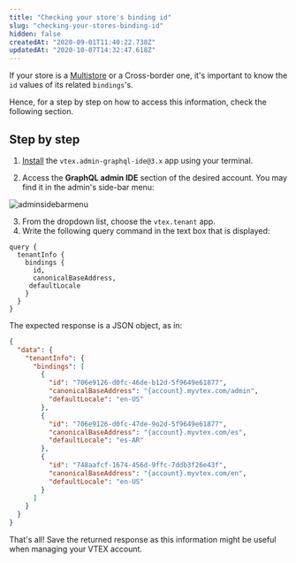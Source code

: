 ```yaml
---
title: "Checking your store's binding id"
slug: "checking-your-stores-binding-id"
hidden: false
createdAt: "2020-09-01T11:40:22.738Z"
updatedAt: "2020-10-07T14:32:47.618Z"
---
```


If your store is a [Multistore](https://help.vtex.com/en/tutorial/creating-multi-store-multi-domain--tutorials_510?locale=en) or a Cross-border one, it's important to know the `id` values of its related `bindings`'s.

Hence, for a step by step on how to access this information, check the following section.

## Step by step

1. [Install](https://vtex.io/docs/recipes/store/installing-an-app) the `vtex.admin-graphql-ide@3.x` app using your terminal.

2. Access the **GraphQL admin IDE** section of the desired account. You may find it in the admin's side-bar menu:

![adminsidebarmenu](https://cdn.jsdelivr.net/gh/vtexdocs/dev-portal-content@main/images/checking-your-stores-binding-id-0.png)

3. From the dropdown list, choose the `vtex.tenant` app.
4. Write the following query command in the text box that is displayed:

```gql
query {
  tenantInfo {
    bindings {
      id,
      canonicalBaseAddress,
     defaultLocale
    }
  }
}
```

The expected response is a JSON object, as in:

```json
{
  "data": {
    "tenantInfo": {
      "bindings": [
        {
          "id": "706e9126-d0fc-46de-b12d-5f9649e61877",
          "canonicalBaseAddress": "{account}.myvtex.com/admin",
          "defaultLocale": "en-US"
        },
        {
          "id": "706e9126-d0fc-47de-9o2d-5f9649e61877",
          "canonicalBaseAddress": "{account}.myvtex.com/es",
          "defaultLocale": "es-AR"
        },
        {
          "id": "748aafcf-1674-456d-9ffc-7ddb3f26e43f",
          "canonicalBaseAddress": "{account}.myvtex.com/en",
          "defaultLocale": "en-US"
        }
      ]
    }
  }
}
```

That's all! Save the returned response as this information might be useful when managing your VTEX account.
